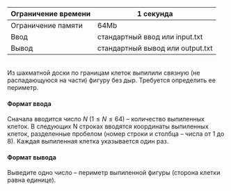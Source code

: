 | Ограничение времени 	| 1 секунда                        	|
|---------------------	|----------------------------------	|
| Ограничение памяти  	| 64Mb                             	|
| Ввод                	| стандартный ввод или input.txt   	|
| Вывод               	| стандартный вывод или output.txt 	|

\
Из шахматной доски по границам клеток выпилили связную (не распадающуюся на части) фигуру без дыр. Требуется определить ее периметр. 

#### Формат ввода ####
Сначала вводится число $N$ $(1 ≤ N ≤ 64)$ – количество выпиленных клеток. 
В следующих N строках вводятся координаты выпиленных клеток, разделенные пробелом (номер строки и столбца – числа от 1 до 8). 
Каждая выпиленная клетка указывается один раз. 

#### Формат вывода ####
Выведите одно число – периметр выпиленной фигуры (сторона клетки равна единице).
